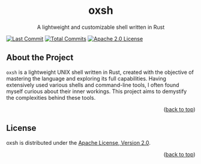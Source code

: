 <a id="readme-top"></a>

<!-- PROJECT LOGO -->
<!--<br />-->
<div align="center">
  <!--<a href="https://github.com/github_username/repo_name">
    <img src="images/logo.png" alt="Logo" width="80" height="80">
  </a>-->

  <h1 align="center">oxsh</h1>

  <p align="center">
    A lightweight and customizable shell written in Rust
    <!--<br />
    <a href="https://github.com/github_username/repo_name"><strong>Explore the docs »</strong></a>
    <br />
    <br />
    <a href="https://github.com/github_username/repo_name">View Demo</a>
    ·
    <a href="https://github.com/github_username/repo_name/issues/new?labels=bug&template=bug-report---.md">Report Bug</a>
    ·
    <a href="https://github.com/github_username/repo_name/issues/new?labels=enhancement&template=feature-request---.md">Request Feature</a>-->
  </p>
</div>


<!-- PROJECT SHIELDS -->
<!--
*** I'm using markdown "reference style" links for readability.
*** Reference links are enclosed in brackets [ ] instead of parentheses ( ).
*** See the bottom of this document for the declaration of the reference variables
*** for contributors-url, forks-url, etc. This is an optional, concise syntax you may use.
*** https://www.markdownguide.org/basic-syntax/#reference-style-links
-->
[![Last Commit][last-commit-shield]][last-commit-url]
[![Total Commits][total-commits-shield]][total-commits-url]
[![Apache 2.0 License][license-shield]][license-url]

<!-- Table of Contents -->
<!--## Table of Contents

- [About the Project](#about-the-project)-->
<!--- [Installation](#gear-installation)
  * [Prerequisites](#bangbang-prerequisites)
- [Usage](#usage)
- [License](#license)-->



<!-- ABOUT THE PROJECT -->
## About the Project

<!--[![Product Name Screen Shot][product-screenshot]](https://example.com)-->

`oxsh` is a lightweight UNIX shell written in Rust, created with the objective of mastering the language and exploring its full capabilities. Having extensively used various shells and command-line tools, I often found myself curious about their inner workings. This project aims to demystify the complexities behind these tools.

<p align="right">(<a href="#readme-top">back to top</a>)</p>



<!-- Installation -->
<!--## Installation

This is an example of how you may give instructions on setting up your project locally.
To get a local copy up and running follow these simple example steps.

### Prerequisites

This is an example of how to list things you need to use the software and how to install them.
* npm
  ```sh
  npm install npm@latest -g
  ```

<p align="right">(<a href="#readme-top">back to top</a>)</p>-->



<!-- USAGE EXAMPLES -->
<!--## Usage

Use this space to show useful examples of how a project can be used. Additional screenshots, code examples and demos work well in this space. You may also link to more resources.

_For more examples, please refer to the [Documentation](https://example.com)_

<p align="right">(<a href="#readme-top">back to top</a>)</p>-->



<!-- LICENSE -->
## License

oxsh is distributed under the [Apache License, Version 2.0][license-url].

<p align="right">(<a href="#readme-top">back to top</a>)</p>



<!-- MARKDOWN LINKS & IMAGES -->
<!-- https://www.markdownguide.org/basic-syntax/#reference-style-links -->
[license-shield]: https://img.shields.io/github/license/Estikno/oxsh.svg?style=for-the-badge
[license-url]: https://github.com/Estikno/oxsh/blob/main/LICENSE
[last-commit-shield]: https://img.shields.io/github/last-commit/Estikno/oxsh.svg?style=for-the-badge
[last-commit-url]: https://github.com/Estikno/oxsh/blob/main
[total-commits-shield]: https://img.shields.io/github/commit-activity/t/Estikno/oxsh.svg?style=for-the-badge
[total-commits-url]: https://github.com/Estikno/oxsh/commits/main/
[product-screenshot]: images/screenshot.png
